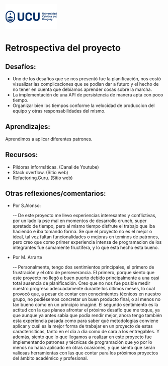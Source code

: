 ![UCU](https://github.com/ucudal/PII_Conceptos_De_POO/raw/master/Assets/logo-ucu.png)

# Retrospectiva del proyecto

## Desafíos:

- Uno de los desafíos que se nos presentó fue la planificación, nos costó visualizar las complicaciones que se podían dar a futuro y el hecho de no tener en cuenta que debíamos aprender cosas sobre la marcha.
- La implementación de una API de persistencia de manera apta con poco tiempo.
- Organizar bien los tiempos conforme la velocidad de produccion del equipo y otras responsabilidades del mismo.

## Aprendizajes:

Aprendimos a aplicar diferentes patrones.

## Recursos:

- Pildoras informáticas. (Canal de Youtube)
- Stack overflow. (Sitio web)
- Refactoring.Guru. (Sitio web)

## Otras reflexiones/comentarios:

- Por S.Alonso:

  -- De este proyecto me llevo experiencias interesantes y conflictivas, por un lado la pse mal en momentos de desarrollo crunch, super apretado de tiempo, pero al mismo
  tiempo disfrute el trabajo que iba haciendo e iba tomando forma.
  Se que el proyecto no es el mejor o ideal, tal vez faltan funcionalidades o mejoras en teminos de patrones, pero creo que como primer experiencia intensa de programacion de 
  los integrantes fue sumamente fructífera, y lo que está hecho esta bueno.


- Por M. Arrarte

  -- Personalmente, tengo dos sentimientos principales, el primero de frustración y el otro de perseverancia. El primero, porque siento que este proyecto no llegó a buen puerto 
  debido principalmente a una casi total ausencia de planificación. Creo que no nos fue posible medir nuestro progreso adecuadamente durante los últimos meses, lo cual provocó
  que, a pesar de contar con conocimientos técnicos en nuestro grupo, no pudiésemos concretar un buen producto final, o al menos no tan bueno como en un principio imaginé.
  El segundo sentimiento es la actitud con la que planeo afrontar el próximo desafío que me toque, ya que aunque ya antes sabía que podía rendir mejor, ahora tengo también esta
  experiencia pasada como para saber qué metodologías conviene aplicar y cuál es la mejor forma de trabajar en un proyecto de estas caracterísiticas, tanto en el día a día como
  de cara a los entregables. Y además, siento que lo que llegamos a realizar en este proyecto fue implementando patrones y técnicas de programación que yo por lo menos no
  había aplicado en otras ocasiones, y que siento que serán valiosas herramientas con las que contar para los próximos proyectos del ámbito académico y profesional.
